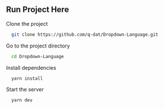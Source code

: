 ## Run Project Here

Clone the project

```bash
  git clone https://github.com/q-dat/Dropdown-Language.git
```

Go to the project directory

```bash
  cd Dropdown-Language
```

Install dependencies

```bash
  yarn install
```

Start the server

```bash
  yarn dev
```

